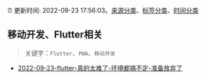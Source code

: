 :alarm_clock: 更新时间: 2022-09-23 17:56:03。[来源分类](../README.md)、[标签分类](../TAGS.md)、[时间分类](../TIMELINE.md)

## 移动开发、Flutter相关


> 关键字：`Flutter`、`PWA`、`移动开发`



- [2022-09-23-flutter-真的太难了-环境都搞不定-准备放弃了](https://www.v2ex.com/t/882529) 